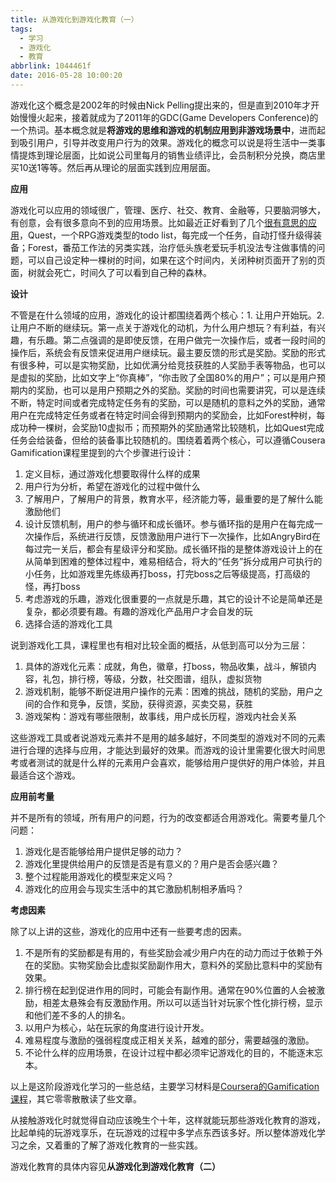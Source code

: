 ```yaml
---
title: 从游戏化到游戏化教育（一）
tags:
  - 学习
  - 游戏化
  - 教育
abbrlink: 1044461f
date: 2016-05-28 10:00:20
---
```

游戏化这个概念是2002年的时候由Nick Pelling提出来的，但是直到2010年才开始慢慢火起来，接着就成为了2011年的GDC(Game Developers Conference)的一个热词。基本概念就是**将游戏的思维和游戏的机制应用到非游戏场景中**，进而起到吸引用户，引导并改变用户行为的效果。游戏化的概念可以说是将生活中一类事情提炼到理论层面，比如说公司里每月的销售业绩评比，会员制积分兑换，商店里买10送1等等。然后再从理论的层面实践到应用层面。

<!-- more -->

**应用**

游戏化可以应用的领域很广，管理、医疗、社交、教育、金融等，只要脑洞够大，有创意，会有很多意向不到的应用场景。比如最近正好看到了几个[很有意思的应用](http://sspai.com/28395)，Quest，一个RPG游戏类型的todo list，每完成一个任务，自动打怪升级得装备；Forest，番茄工作法的另类实践，治疗低头族老爱玩手机没法专注做事情的问题，可以自己设定种一棵树的时间，如果在这个时间内，关闭种树页面开了别的页面，树就会死亡，时间久了可以看到自己种的森林。

**设计**

不管是在什么领域的应用，游戏化的设计都围绕着两个核心：1. 让用户开始玩。2. 让用户不断的继续玩。第一点关于游戏化的动机，为什么用户想玩？有利益，有兴趣，有乐趣。第二点强调的是即使反馈，在用户做完一次操作后，或者一段时间的操作后，系统会有反馈来促进用户继续玩。最主要反馈的形式是奖励。奖励的形式有很多种，可以是实物奖励，比如优满分给竞技获胜的人奖励手表等物品，也可以是虚拟的奖励，比如文字上“你真棒”，“你击败了全国80%的用户”；可以是用户预期内的奖励，也可以是用户预期之外的奖励。奖励的时间也需要讲究，可以是连续不断，特定时间或者完成特定任务有的奖励，可以是随机的意料之外的奖励，通常用户在完成特定任务或者在特定时间会得到预期内的奖励会，比如Forest种树，每成功种一棵树，会奖励10虚拟币；而预期外的奖励通常比较随机，比如Quest完成任务会给装备，但给的装备事比较随机的。围绕着着两个核心，可以遵循Cousera Gamification课程里提到的六个步骤进行设计：

1.  定义目标，通过游戏化想要取得什么样的成果
2.  用户行为分析，希望在游戏化的过程中做什么
3.  了解用户，了解用户的背景，教育水平，经济能力等，最重要的是了解什么能激励他们
4.  设计反馈机制，用户的参与循环和成长循环。参与循环指的是用户在每完成一次操作后，系统进行反馈，反馈激励用户进行下一次操作，比如AngryBird在每过完一关后，都会有星级评分和奖励。成长循环指的是整体游戏设计上的在从简单到困难的整体过程中，难易相结合，将大的“任务”拆分成用户可执行的小任务，比如游戏里先练级再打boss，打完boss之后等级提高，打高级的怪，再打boss
5.  考虑游戏的乐趣，游戏化很重要的一点就是乐趣，其它的设计不论是简单还是复杂，都必须要有趣。有趣的游戏化产品用户才会自发的玩
6.  选择合适的游戏化工具

说到游戏化工具，课程里也有相对比较全面的概括，从低到高可以分为三层：

1.  具体的游戏化元素：成就，角色，徽章，打boss，物品收集，战斗，解锁内容，礼包，排行榜，等级，分数，社交图谱，组队，虚拟货物
2.  游戏机制，能够不断促进用户操作的元素：困难的挑战，随机的奖励，用户之间的合作和竞争，反馈，奖励，获得资源，买卖交易，获胜
3.  游戏架构：游戏有哪些限制，故事线，用户成长历程，游戏内社会关系

这些游戏工具或者说游戏元素并不是用的越多越好，不同类型的游戏对不同的元素进行合理的选择与应用，才能达到最好的效果。而游戏的设计里需要化很大时间思考或者测试的就是什么样的元素用户会喜欢，能够给用户提供好的用户体验，并且最适合这个游戏。

**应用前考量**

并不是所有的领域，所有用户的问题，行为的改变都适合用游戏化。需要考量几个问题：

1.  游戏化是否能够给用户提供足够的动力？
2.  游戏化里提供给用户的反馈是否是有意义的？用户是否会感兴趣？
3.  整个过程能用游戏化的模型来定义吗？
4.  游戏化的应用会与现实生活中的其它激励机制相矛盾吗？

**考虑因素**

除了以上讲的这些，游戏化的应用中还有一些要考虑的因素。

1.  不是所有的奖励都是有用的，有些奖励会减少用户内在的动力而过于依赖于外在的奖励。实物奖励会比虚拟奖励副作用大，意料外的奖励比意料中的奖励有效果。
2.  排行榜在起到促进作用的同时，可能会有副作用。通常在90%位置的人会被激励，相差太悬殊会有反激励作用。所以可以适当针对玩家个性化排行榜，显示和他们差不多的人的排名。
3.  以用户为核心，站在玩家的角度进行设计开发。
4.  难易程度与激励的强弱程度成正相关关系，越难的部分，需要越强的激励。
5.  不论什么样的应用场景，在设计过程中都必须牢记游戏化的目的，不能逐末忘本。

以上是这阶段游戏化学习的一些总结，主要学习材料是[Coursera的Gamification课程](https://www.coursera.org/learn/gamification/home/info)，其它零零散散读了些文章。

从接触游戏化时就觉得自动应该晚生个十年，这样就能玩那些游戏化教育的游戏，比起单纯的玩游戏享乐，在玩游戏的过程中多学点东西该多好。所以整体游戏化学习之余，又着重的了解了游戏化教育的一些实践。

游戏化教育的具体内容见**从游戏化到游戏化教育（二）**
